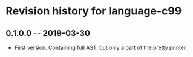 # Revision history for language-c99

## 0.1.0.0  -- 2019-03-30

* First version. Containing full AST, but only a part of the pretty printer.
